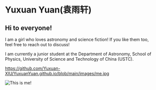 # Yuxuan Yuan(袁雨轩)

## Hi to everyone!

I am a girl who loves astronomy and science fiction! If you like them too, feel free to reach out to discuss!

I am currently a junior student at the Department of Astronomy, School of Physics, University of Science and Technology of China (USTC).

https://github.com/Yuxuan-XIU/YuxuanYuan.github.io/blob/main/images/me.jpg

![This is me!](https://github.com/Yuxuan-XIU/YuxuanYuan.github.io/blob/main/images/me.jpg)
